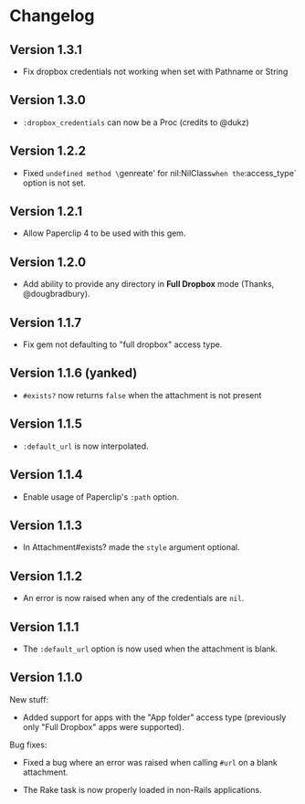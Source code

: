 # Changelog

## Version 1.3.1

* Fix dropbox credentials not working when set with Pathname or String

## Version 1.3.0

- `:dropbox_credentials` can now be a Proc (credits to @dukz)

## Version 1.2.2

- Fixed `undefined method \`genreate' for nil:NilClass` when the `:access_type`
  option is not set.

## Version 1.2.1

- Allow Paperclip 4 to be used with this gem.

## Version 1.2.0

- Add ability to provide any directory in **Full Dropbox** mode (Thanks,
  @dougbradbury).

## Version 1.1.7

- Fix gem not defaulting to "full dropbox" access type.

## Version 1.1.6 (yanked)

- `#exists?` now returns `false` when the attachment is not present

## Version 1.1.5

- `:default_url` is now interpolated.

## Version 1.1.4

- Enable usage of Paperclip's `:path` option.

## Version 1.1.3

- In Attachment#exists? made the `style` argument optional.

## Version 1.1.2

- An error is now raised when any of the credentials are `nil`.

## Version 1.1.1

- The `:default_url` option is now used when the attachment is blank.

## Version 1.1.0

New stuff:

- Added support for apps with the "App folder" access type (previously
  only "Full Dropbox" apps were supported).

Bug fixes:

- Fixed a bug where an error was raised when calling `#url` on a blank
  attachment.

- The Rake task is now properly loaded in non-Rails applications.
